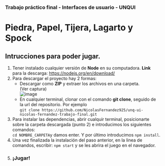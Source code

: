 ### Trabajo práctico final - Interfaces de usuario - UNQUI
# Piedra, Papel, Tijera, Lagarto y Spock


## Intrucciones para poder jugar.

1.  Tener instalado cualquier versión de **Node** en su computadora. **Link** para la descarga: https://nodejs.org/en/download/
2.  Para descargar el proyecto hay 2 formas:
    *  Descargar como **ZIP** y extraer los archivos en una carpeta.
     <br>(Ver captura)<br> ![image](https://user-images.githubusercontent.com/53442176/177654634-99324f73-6671-4d34-9cbf-a2a9018ea29b.png)
	  * En cualquier terminal, clonar con el comando **git clone**, seguido de la url del repositorio. Por ejemplo <br>  ```git clone
	  https://github.com/NicolasFernandez925/unq-ui-nicolas-fernandez-trabajo-final.git ```
4.  Para instalar las dependencias, abrir cualquir terminal, posicionarte sobre la carpeta descargada (punto 2) e introducimos los siguientes comandos: <br> ```cd NOMBRE_CARPETA```y damos enter. Y por último introducimos  ```npm install```.
5.  Una vez finalizada la instalación del paso anterior, en la linea de comandos, escribir:  ```npm start``` y se les abrira el juego en el navegador.
6. ### ¡Jugar!
      



  
  
  
